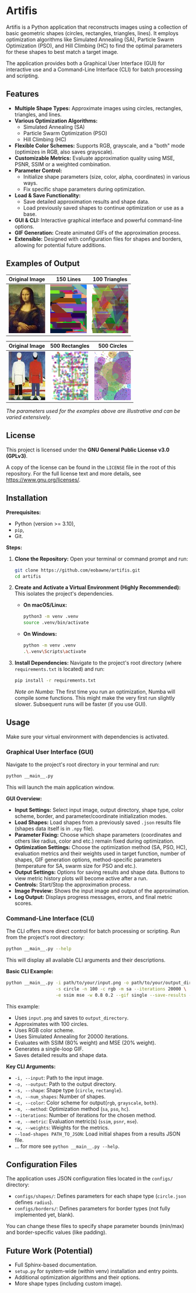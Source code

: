 # Artifis

Artifis is a Python application that reconstructs images using a collection of basic geometric shapes (circles, rectangles, triangles, lines). It employs optimization algorithms like Simulated Annealing (SA), Particle Swarm Optimization (PSO), and Hill Climbing (HC) to find the optimal parameters for these shapes to best match a target image.

The application provides both a Graphical User Interface (GUI) for interactive use and a Command-Line Interface (CLI) for batch processing and scripting.

## Features

*   **Multiple Shape Types:** Approximate images using circles, rectangles, triangles, and lines.
*   **Various Optimization Algorithms:**
    *   Simulated Annealing (SA)
    *   Particle Swarm Optimization (PSO)
    *   Hill Climbing (HC)
*   **Flexible Color Schemes:** Supports RGB, grayscale, and a "both" mode (optimizes in RGB, also saves grayscale).
*   **Customizable Metrics:** Evaluate approximation quality using MSE, PSNR, SSIM or a weighted combination.
*   **Parameter Control:**
    *   Initialize shape parameters (size, color, alpha, coordinates) in various ways.
    *   Fix specific shape parameters during optimization.
*   **Load & Save Functionality:**
    *   Save detailed approximation results and shape data.
    *   Load previously saved shapes to continue optimization or use as a base.
*   **GUI & CLI:** Interactive graphical interface and powerful command-line options.
*   **GIF Generation:** Create animated GIFs of the approximation process.
*   **Extensible:** Designed with configuration files for shapes and borders, allowing for potential future additions.

## Examples of Output

| Original Image | 150 Lines | 100 Triangles |
| :------------: | :-------: | :-----------: |
| ![Original Test Image](./assets/davinci-mona-lisa-100.jpg) | ![Approximation with 150 Lines](./assets/davinci-mona-lisa-100_line150_hc_mid_random_Dyn_i200000_psnr_20250428_023056_anim_infinite.gif) | ![Approximation with 100 Triangles](./assets/davinci-mona-lisa-100_triangle100_sa_mid_random_Dyn_CR0.95_T00.85_i200000_mse_20250427_123948_anim_infinite.gif) |

| Original Image | 500 Rectangles | 500 Circles |
| :------------: | :-------: | :-----------: |
| ![Original Test Image](./assets/malevich-figures-100.jpg) | ![Approximation with 500 Rectangles](./assets/malevich-figures-100_rectangle500_sa_min_random_Dyn_CR0.95_T00.85_i50000_mse_20250517_002726_anim_infinite.gif) | ![Approximation with 500 Circles](./assets/malevich-figures-100_circle500_sa_min_random_Dyn_CR0.95_T00.85_i50000_mse_20250517_111554_anim_infinite.gif) |

*The parameters used for the examples above are illustrative and can be varied extensively.*

## License

This project is licensed under the **GNU General Public License v3.0 (GPLv3)**.

A copy of the license can be found in the `LICENSE` file in the root of this repository.
For the full license text and more details, see <https://www.gnu.org/licenses/>.

## Installation

**Prerequisites:**
*   Python (version >= 3.10),
*   `pip`,
*   Git.

**Steps:**

1.  **Clone the Repository:**
    Open your terminal or command prompt and run:
    ```bash
    git clone https://github.com/eobawne/artifis.git
    cd artifis
    ```

2.  **Create and Activate a Virtual Environment (Highly Recommended):**
    This isolates the project's dependencies.

    *   **On macOS/Linux:**
        ```bash
        python3 -m venv .venv
        source .venv/bin/activate
        ```
    *   **On Windows:**
        ```bash
        python -m venv .venv
        .\.venv\Scripts\activate
        ```

3.  **Install Dependencies:**
    Navigate to the project's root directory (where `requirements.txt` is located) and run:
    ```bash
    pip install -r requirements.txt
    ```
    
    *Note on Numba:* The first time you run an optimization, Numba will compile some functions. This might make the very first run slightly slower. Subsequent runs will be faster (if you use GUI).

## Usage

Make sure your virtual environment with dependencies is activated.

### Graphical User Interface (GUI)

Navigate to the project's root directory in your terminal and run:
```bash
python __main__.py
```
This will launch the main application window.

**GUI Overview:**
*   **Input Settings:** Select input image, output directory, shape type, color scheme, border, and parameter/coordinate initialization modes.
*   **Load Shapes:** Load shapes from a previously saved `.json` results file (shapes data itself is in `.npy` file).
*   **Parameter Fixing:** Choose which shape parameters (coordinates and others like radius, color and etc.) remain fixed during optimization.
*   **Optimization Settings:** Choose the optimization method (SA, PSO, HC), evaluation metrics and their weights used in target function, number of shapes, GIF generation options, method-specific parameters (temperature for SA, swarm size for PSO and etc.).
*   **Output Settings:** Options for saving results and shape data. Buttons to view metric history plots will become active after a run.
*   **Controls:** Start/Stop the approximation process.
*   **Image Preview:** Shows the input image and output of the approximation.
*   **Log Output:** Displays progress messages, errors, and final metric scores.

### Command-Line Interface (CLI)

The CLI offers more direct control for batch processing or scripting.
Run from the project's root directory:
```bash
python __main__.py --help
```
This will display all available CLI arguments and their descriptions.

**Basic CLI Example:**
```bash
python __main__.py -i path/to/your/input.png -o path/to/your/output_directory \
                   -s circle -n 100 -c rgb -m sa --iterations 20000 \
                   -e ssim mse -w 0.8 0.2 --gif single --save-results --save-shapes
```
This example:
*   Uses `input.png` and saves to `output_directory`.
*   Approximates with 100 circles.
*   Uses RGB color scheme.
*   Uses Simulated Annealing for 20000 iterations.
*   Evaluates with SSIM (80% weight) and MSE (20% weight).
*   Generates a single-loop GIF.
*   Saves detailed results and shape data.

**Key CLI Arguments:**
*   `-i, --input`: Path to the input image.
*   `-o, --output`: Path to the output directory.
*   `-s, --shape`: Shape type (`circle`, `rectangle`).
*   `-n, --num_shapes`: Number of shapes.
*   `-c, --color`: Color scheme for output(`rgb`, `grayscale`, `both`).
*   `-m, --method`: Optimization method (`sa`, `pso`, `hc`).
*   `--iterations`: Number of iterations for the chosen method.
*   `-e, --metric`: Evaluation metric(s) (`ssim`, `psnr`, `mse`).
*   `-w, --weights`: Weights for the metrics.
*   `--load-shapes PATH_TO_JSON`: Load initial shapes from a results JSON file.
*   ... for more see `python __main__.py --help`.

## Configuration Files

The application uses JSON configuration files located in the `configs/` directory:
*   `configs/shapes/`: Defines parameters for each shape type (`circle.json` defines `radius`).
*   `configs/borders/`: Defines parameters for border types (not fully implemented yet, blank).

You can change these files to specify shape parameter bounds (min/max) and border-specific values (like padding).

## Future Work (Potential)
*   Full Sphinx-based documentation.
*   `setup.py` for system-wide (within venv) installation and entry points.
*   Additional optimization algorithms and their options.
*   More shape types (including custom image).